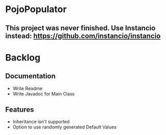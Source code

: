 # PojoPopulator

## This project was never finished. Use Instancio instead: https://github.com/instancio/instancio

# Backlog

## Documentation

- Write Readme
- Write Javadoc for Main Class

## Features

- Inheritance isn't supported
- Option to use randomly generated Default Values